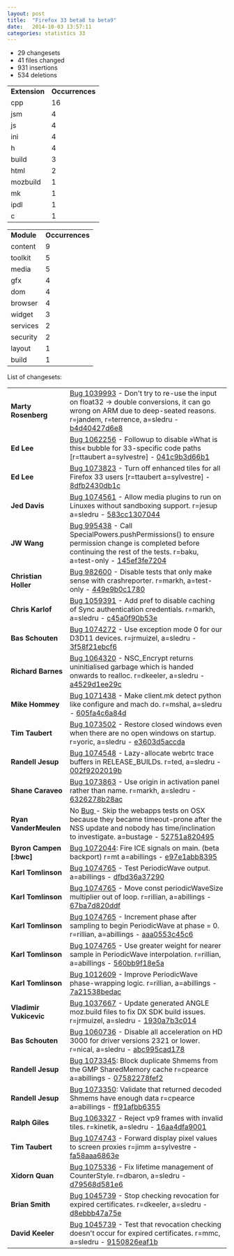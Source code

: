 ```yaml
---
layout: post
title:  "Firefox 33 beta8 to beta9"
date:   2014-10-03 13:57:11
categories: statistics 33
---
```


<p>
<ul>
<li>29 changesets</li>
<li>41 files changed</li>
<li>931 insertions</li>
<li>534 deletions</li>
</ul>
</p>
<p>
<table><tr><td><strong>Extension</strong></td><td><strong>Occurrences</strong></td></tr>
<tr><td>cpp</td><td>16</td></tr>
<tr><td>jsm</td><td>4</td></tr>
<tr><td>js</td><td>4</td></tr>
<tr><td>ini</td><td>4</td></tr>
<tr><td>h</td><td>4</td></tr>
<tr><td>build</td><td>3</td></tr>
<tr><td>html</td><td>2</td></tr>
<tr><td>mozbuild</td><td>1</td></tr>
<tr><td>mk</td><td>1</td></tr>
<tr><td>ipdl</td><td>1</td></tr>
<tr><td>c</td><td>1</td></tr>
</table>
</p>
<p>
<table><tr><td><strong>Module</strong></td><td><strong>Occurrences</strong></td></tr>
<tr><td>content</td><td>9</td></tr>
<tr><td>toolkit</td><td>5</td></tr>
<tr><td>media</td><td>5</td></tr>
<tr><td>gfx</td><td>4</td></tr>
<tr><td>dom</td><td>4</td></tr>
<tr><td>browser</td><td>4</td></tr>
<tr><td>widget</td><td>3</td></tr>
<tr><td>services</td><td>2</td></tr>
<tr><td>security</td><td>2</td></tr>
<tr><td>layout</td><td>1</td></tr>
<tr><td>build</td><td>1</td></tr>
</table>
</p>
<p>List of changesets:
<table>
<tr><td><strong>Marty Rosenberg</strong></td><td><a href="http://bugzilla.mozilla.org/1039993">Bug 1039993</a> - Don't try to re-use the input on float32 -> double conversions, it can go wrong on ARM due to deep-seated reasons. r=jandem, r=terrence, a=sledru - <a href="https://hg.mozilla.org/releases/mozilla-beta/rev/b4d40427d6e8">b4d40427d6e8</a></td></tr>
<tr><td><strong>Ed Lee</strong></td><td><a href="http://bugzilla.mozilla.org/1062256">Bug 1062256</a> - Followup to disable »What is this« bubble for 33-specific code paths [r=ttaubert a=sylvestre] - <a href="https://hg.mozilla.org/releases/mozilla-beta/rev/041c9b3d66b1">041c9b3d66b1</a></td></tr>
<tr><td><strong>Ed Lee</strong></td><td><a href="http://bugzilla.mozilla.org/1073823">Bug 1073823</a> - Turn off enhanced tiles for all Firefox 33 users [r=ttaubert a=sylvestre] - <a href="https://hg.mozilla.org/releases/mozilla-beta/rev/8dfb2430db1c">8dfb2430db1c</a></td></tr>
<tr><td><strong>Jed Davis</strong></td><td><a href="http://bugzilla.mozilla.org/1074561">Bug 1074561</a> - Allow media plugins to run on Linuxes without sandboxing support. r=jesup a=sledru - <a href="https://hg.mozilla.org/releases/mozilla-beta/rev/583cc1307044">583cc1307044</a></td></tr>
<tr><td><strong>JW Wang</strong></td><td><a href="http://bugzilla.mozilla.org/995438">Bug 995438</a> - Call SpecialPowers.pushPermissions() to ensure permission change is completed before continuing the rest of the tests. r=baku, a=test-only - <a href="https://hg.mozilla.org/releases/mozilla-beta/rev/145ef3fe7204">145ef3fe7204</a></td></tr>
<tr><td><strong>Christian Holler</strong></td><td><a href="http://bugzilla.mozilla.org/982600">Bug 982600</a> - Disable tests that only make sense with crashreporter. r=markh, a=test-only - <a href="https://hg.mozilla.org/releases/mozilla-beta/rev/449e9b0c1780">449e9b0c1780</a></td></tr>
<tr><td><strong>Chris Karlof</strong></td><td><a href="http://bugzilla.mozilla.org/1059391">Bug 1059391</a> - Add pref to disable caching of Sync authentication credentials. r=markh, a=sledru - <a href="https://hg.mozilla.org/releases/mozilla-beta/rev/c45a0f90b53e">c45a0f90b53e</a></td></tr>
<tr><td><strong>Bas Schouten</strong></td><td><a href="http://bugzilla.mozilla.org/1074272">Bug 1074272</a> - Use exception mode 0 for our D3D11 devices. r=jrmuizel, a=sledru - <a href="https://hg.mozilla.org/releases/mozilla-beta/rev/3f58f21ebcf6">3f58f21ebcf6</a></td></tr>
<tr><td><strong>Richard Barnes</strong></td><td><a href="http://bugzilla.mozilla.org/1064320">Bug 1064320</a> - NSC_Encrypt returns uninitialised garbage which is handed onwards to realloc. r=dkeeler, a=sledru - <a href="https://hg.mozilla.org/releases/mozilla-beta/rev/a4529d1ee29c">a4529d1ee29c</a></td></tr>
<tr><td><strong>Mike Hommey</strong></td><td><a href="http://bugzilla.mozilla.org/1071438">Bug 1071438</a> - Make client.mk detect python like configure and mach do. r=mshal, a=sledru - <a href="https://hg.mozilla.org/releases/mozilla-beta/rev/605fa4c6a84d">605fa4c6a84d</a></td></tr>
<tr><td><strong>Tim Taubert</strong></td><td><a href="http://bugzilla.mozilla.org/1073502">Bug 1073502</a> - Restore closed windows even when there are no open windows on startup. r=yoric, a=sledru - <a href="https://hg.mozilla.org/releases/mozilla-beta/rev/e3603d5accda">e3603d5accda</a></td></tr>
<tr><td><strong>Randell Jesup</strong></td><td><a href="http://bugzilla.mozilla.org/1074548">Bug 1074548</a> - Lazy-allocate webrtc trace buffers in RELEASE_BUILDs. r=ted, a=sledru - <a href="https://hg.mozilla.org/releases/mozilla-beta/rev/002f9202019b">002f9202019b</a></td></tr>
<tr><td><strong>Shane Caraveo</strong></td><td><a href="http://bugzilla.mozilla.org/1073863">Bug 1073863</a> - Use origin in activation panel rather than name. r=markh, a=sledru - <a href="https://hg.mozilla.org/releases/mozilla-beta/rev/6326278b28ac">6326278b28ac</a></td></tr>
<tr><td><strong>Ryan VanderMeulen</strong></td><td>No <a href="http://bugzilla.mozilla.org/">Bug </a>- Skip the webapps tests on OSX because they became timeout-prone after the NSS update and nobody has time/inclination to investigate. a=bustage - <a href="https://hg.mozilla.org/releases/mozilla-beta/rev/52751a820495">52751a820495</a></td></tr>
<tr><td><strong>Byron Campen [:bwc]</strong></td><td><a href="http://bugzilla.mozilla.org/1072044">Bug 1072044</a>: Fire ICE signals on main. (beta backport) r=mt a=abillings - <a href="https://hg.mozilla.org/releases/mozilla-beta/rev/e97e1abb8395">e97e1abb8395</a></td></tr>
<tr><td><strong>Karl Tomlinson</strong></td><td><a href="http://bugzilla.mozilla.org/1074765">Bug 1074765</a> - Test PeriodicWave output. a=abillings - <a href="https://hg.mozilla.org/releases/mozilla-beta/rev/dfbd36a37290">dfbd36a37290</a></td></tr>
<tr><td><strong>Karl Tomlinson</strong></td><td><a href="http://bugzilla.mozilla.org/1074765">Bug 1074765</a> - Move const periodicWaveSize multiplier out of loop. r=rillian, a=abillings - <a href="https://hg.mozilla.org/releases/mozilla-beta/rev/67ba7d820ddf">67ba7d820ddf</a></td></tr>
<tr><td><strong>Karl Tomlinson</strong></td><td><a href="http://bugzilla.mozilla.org/1074765">Bug 1074765</a> - Increment phase after sampling to begin PeriodicWave at phase = 0. r=rillian, a=abillings - <a href="https://hg.mozilla.org/releases/mozilla-beta/rev/aaa0553c45c6">aaa0553c45c6</a></td></tr>
<tr><td><strong>Karl Tomlinson</strong></td><td><a href="http://bugzilla.mozilla.org/1074765">Bug 1074765</a> - Use greater weight for nearer sample in PeriodicWave interpolation. r=rillian, a=abillings - <a href="https://hg.mozilla.org/releases/mozilla-beta/rev/560bb9f18e5a">560bb9f18e5a</a></td></tr>
<tr><td><strong>Karl Tomlinson</strong></td><td><a href="http://bugzilla.mozilla.org/1012609">Bug 1012609</a> - Improve PeriodicWave phase-wrapping logic. r=rillian, a=abillings - <a href="https://hg.mozilla.org/releases/mozilla-beta/rev/7a21538bedac">7a21538bedac</a></td></tr>
<tr><td><strong>Vladimir Vukicevic</strong></td><td><a href="http://bugzilla.mozilla.org/1037667">Bug 1037667</a> - Update generated ANGLE moz.build files to fix DX SDK build issues. r=jrmuizel, a=sledru - <a href="https://hg.mozilla.org/releases/mozilla-beta/rev/1930a7b3c014">1930a7b3c014</a></td></tr>
<tr><td><strong>Bas Schouten</strong></td><td><a href="http://bugzilla.mozilla.org/1060736">Bug 1060736</a> - Disable all acceleration on HD 3000 for driver versions 2321 or lower. r=nical, a=sledru - <a href="https://hg.mozilla.org/releases/mozilla-beta/rev/abc995cad178">abc995cad178</a></td></tr>
<tr><td><strong>Randell Jesup</strong></td><td><a href="http://bugzilla.mozilla.org/1073345">Bug 1073345</a>: Block duplicate Shmems from the GMP SharedMemory cache r=cpearce a=abillings - <a href="https://hg.mozilla.org/releases/mozilla-beta/rev/07582278fef2">07582278fef2</a></td></tr>
<tr><td><strong>Randell Jesup</strong></td><td><a href="http://bugzilla.mozilla.org/1073350">Bug 1073350</a>: Validate that returned decoded Shmems have enough data r=cpearce a=abillings - <a href="https://hg.mozilla.org/releases/mozilla-beta/rev/ff91afbb6355">ff91afbb6355</a></td></tr>
<tr><td><strong>Ralph Giles</strong></td><td><a href="http://bugzilla.mozilla.org/1063327">Bug 1063327</a> - Reject vp9 frames with invalid tiles. r=kinetik, a=sledru - <a href="https://hg.mozilla.org/releases/mozilla-beta/rev/16aa4dfa9001">16aa4dfa9001</a></td></tr>
<tr><td><strong>Tim Taubert</strong></td><td><a href="http://bugzilla.mozilla.org/1074743">Bug 1074743</a> - Forward display pixel values to screen proxies r=jimm a=sylvestre - <a href="https://hg.mozilla.org/releases/mozilla-beta/rev/fa58aaa6863e">fa58aaa6863e</a></td></tr>
<tr><td><strong>Xidorn Quan</strong></td><td><a href="http://bugzilla.mozilla.org/1075336">Bug 1075336</a> - Fix lifetime management of CounterStyle. r=dbaron, a=sledru - <a href="https://hg.mozilla.org/releases/mozilla-beta/rev/d79568d581e6">d79568d581e6</a></td></tr>
<tr><td><strong>Brian Smith</strong></td><td><a href="http://bugzilla.mozilla.org/1045739">Bug 1045739</a> - Stop checking revocation for expired certificates. r=dkeeler, a=sledru - <a href="https://hg.mozilla.org/releases/mozilla-beta/rev/d8ebbb47a75e">d8ebbb47a75e</a></td></tr>
<tr><td><strong>David Keeler</strong></td><td><a href="http://bugzilla.mozilla.org/1045739">Bug 1045739</a> - Test that revocation checking doesn't occur for expired certificates. r=mmc, a=sledru - <a href="https://hg.mozilla.org/releases/mozilla-beta/rev/9150826eaf1b">9150826eaf1b</a></td></tr>
</table>
</p>
